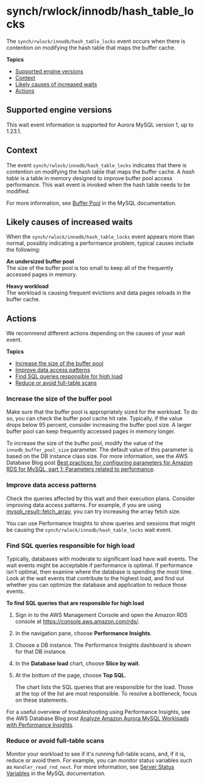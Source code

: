 # synch/rwlock/innodb/hash\_table\_locks<a name="ams-waits.rw-lock-hash-table-locks"></a>

The `synch/rwlock/innodb/hash_table_locks` event occurs when there is contention on modifying the hash table that maps the buffer cache\.

**Topics**
+ [Supported engine versions](#ams-waits.rw-lock-hash-table-locks.context.supported)
+ [Context](#ams-waits.rw-lock-hash-table-locks.context)
+ [Likely causes of increased waits](#ams-waits.rw-lock-hash-table-locks.causes)
+ [Actions](#ams-waits.rw-lock-hash-table-locks.actions)

## Supported engine versions<a name="ams-waits.rw-lock-hash-table-locks.context.supported"></a>

This wait event information is supported for Aurora MySQL version 1, up to 1\.23\.1\.

## Context<a name="ams-waits.rw-lock-hash-table-locks.context"></a>

The event `synch/rwlock/innodb/hash_table_locks` indicates that there is contention on modifying the hash table that maps the buffer cache\. A *hash table* is a table in memory designed to improve buffer pool access performance\. This wait event is invoked when the hash table needs to be modified\.

For more information, see [Buffer Pool](https://dev.mysql.com/doc/refman/5.6/en/innodb-buffer-pool.html) in the MySQL documentation\.

## Likely causes of increased waits<a name="ams-waits.rw-lock-hash-table-locks.causes"></a>

When the `synch/rwlock/innodb/hash_table_locks` event appears more than normal, possibly indicating a performance problem, typical causes include the following:

**An undersized buffer pool**  
The size of the buffer pool is too small to keep all of the frequently accessed pages in memory\.

**Heavy workload**  
The workload is causing frequent evictions and data pages reloads in the buffer cache\.

## Actions<a name="ams-waits.rw-lock-hash-table-locks.actions"></a>

We recommend different actions depending on the causes of your wait event\.

**Topics**
+ [Increase the size of the buffer pool](#ams-waits.rw-lock-hash-table-locks.actions.increase-buffer-pool-size)
+ [Improve data access patterns](#ams-waits.rw-lock-hash-table-locks.actions.improve-data-access-patterns)
+ [Find SQL queries responsible for high load](#ams-waits.rw-lock-hash-table-locks.actions.high-load)
+ [Reduce or avoid full\-table scans](#ams-waits.rw-lock-hash-table-locks.actions.reduce-full-table-scans)

### Increase the size of the buffer pool<a name="ams-waits.rw-lock-hash-table-locks.actions.increase-buffer-pool-size"></a>

Make sure that the buffer pool is appropriately sized for the workload\. To do so, you can check the buffer pool cache hit rate\. Typically, if the value drops below 95 percent, consider increasing the buffer pool size\. A larger buffer pool can keep frequently accessed pages in memory longer\. 

To increase the size of the buffer pool, modify the value of the `innodb_buffer_pool_size` parameter\. The default value of this parameter is based on the DB instance class size\. For more information, see the AWS Database Blog post [Best practices for configuring parameters for Amazon RDS for MySQL, part 1: Parameters related to performance](http://aws.amazon.com/blogs/database/best-practices-for-configuring-parameters-for-amazon-rds-for-mysql-part-1-parameters-related-to-performance/)\.

### Improve data access patterns<a name="ams-waits.rw-lock-hash-table-locks.actions.improve-data-access-patterns"></a>

Check the queries affected by this wait and their execution plans\. Consider improving data access patterns\. For example, if you are using [mysqli\_result::fetch\_array](https://www.php.net/manual/en/mysqli-result.fetch-array.php), you can try increasing the array fetch size\.

You can use Performance Insights to show queries and sessions that might be causing the `synch/rwlock/innodb/hash_table_locks` wait event\.

### Find SQL queries responsible for high load<a name="ams-waits.rw-lock-hash-table-locks.actions.high-load"></a>

Typically, databases with moderate to significant load have wait events\. The wait events might be acceptable if performance is optimal\. If performance isn't optimal, then examine where the database is spending the most time\. Look at the wait events that contribute to the highest load, and find out whether you can optimize the database and application to reduce those events\.

**To find SQL queries that are responsible for high load**

1. Sign in to the AWS Management Console and open the Amazon RDS console at [https://console\.aws\.amazon\.com/rds/](https://console.aws.amazon.com/rds/)\.

1. In the navigation pane, choose **Performance Insights**\.

1. Choose a DB instance\. The Performance Insights dashboard is shown for that DB instance\.

1. In the **Database load** chart, choose **Slice by wait**\.

1. At the bottom of the page, choose **Top SQL**\.

   The chart lists the SQL queries that are responsible for the load\. Those at the top of the list are most responsible\. To resolve a bottleneck, focus on these statements\.

For a useful overview of troubleshooting using Performance Insights, see the AWS Database Blog post [Analyze Amazon Aurora MySQL Workloads with Performance Insights](http://aws.amazon.com/blogs/database/analyze-amazon-aurora-mysql-workloads-with-performance-insights/)\.

### Reduce or avoid full\-table scans<a name="ams-waits.rw-lock-hash-table-locks.actions.reduce-full-table-scans"></a>

Monitor your workload to see if it's running full\-table scans, and, if it is, reduce or avoid them\. For example, you can monitor status variables such as `Handler_read_rnd_next`\. For more information, see [Server Status Variables](https://dev.mysql.com/doc/refman/5.6/en/server-status-variables.html#statvar_Handler_read_rnd_next) in the MySQL documentation\.